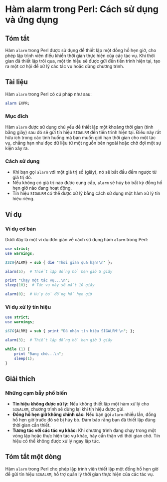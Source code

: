 <!--
Meta Description: # Hàm alarm trong Perl: Cách sử dụng và ứng dụng ## Tóm tắt Hàm `alarm` trong Perl được sử dụng để thiết lập một đồng hồ hẹn giờ, cho phép lập trình v...
Meta Keywords: một, alarm, lập, tín, hiệu
-->

# Hàm alarm trong Perl: Cách sử dụng và ứng dụng

## Tóm tắt
Hàm `alarm` trong Perl được sử dụng để thiết lập một đồng hồ hẹn giờ, cho phép lập trình viên điều khiển thời gian thực hiện của các tác vụ. Khi thời gian đã thiết lập trôi qua, một tín hiệu sẽ được gửi đến tiến trình hiện tại, tạo ra một cơ hội để xử lý các tác vụ hoặc dừng chương trình.

## Tài liệu
Hàm `alarm` trong Perl có cú pháp như sau:

```perl
alarm EXPR;
```

### Mục đích
Hàm `alarm` được sử dụng chủ yếu để thiết lập một khoảng thời gian (tính bằng giây) sau đó sẽ gửi tín hiệu `SIGALRM` đến tiến trình hiện tại. Điều này rất hữu ích trong các tình huống mà bạn muốn giới hạn thời gian cho một tác vụ, chẳng hạn như đọc dữ liệu từ một nguồn bên ngoài hoặc chờ đợi một sự kiện xảy ra.

### Cách sử dụng
- Khi bạn gọi `alarm` với một giá trị số (giây), nó sẽ bắt đầu đếm ngược từ giá trị đó.
- Nếu không có giá trị nào được cung cấp, `alarm` sẽ hủy bỏ bất kỳ đồng hồ hẹn giờ nào đang hoạt động.
- Tín hiệu `SIGALRM` có thể được xử lý bằng cách sử dụng một hàm xử lý tín hiệu riêng.

## Ví dụ
### Ví dụ cơ bản
Dưới đây là một ví dụ đơn giản về cách sử dụng hàm `alarm` trong Perl:

```perl
use strict;
use warnings;

$SIG{ALRM} = sub { die "Thời gian quá hạn!\n" };

alarm(5);  # Thiết lập đồng hồ hẹn giờ 5 giây

print "Chạy một tác vụ...\n";
sleep(10);  # Tác vụ này sẽ mất 10 giây

alarm(0);  # Hủy bỏ đồng hồ hẹn giờ
```

### Ví dụ xử lý tín hiệu
```perl
use strict;
use warnings;

$SIG{ALRM} = sub { print "Đã nhận tín hiệu SIGALRM!\n"; };

alarm(3);  # Thiết lập đồng hồ hẹn giờ 3 giây

while (1) {
    print "Đang chờ...\n";
    sleep(1);
}
```

## Giải thích
### Những cạm bẫy phổ biến
- **Tín hiệu không được xử lý:** Nếu không thiết lập một hàm xử lý cho `SIGALRM`, chương trình sẽ dừng lại khi tín hiệu được gửi.
- **Đồng hồ hẹn giờ không chính xác:** Nếu bạn gọi `alarm` nhiều lần, đồng hồ hẹn giờ trước đó sẽ bị hủy bỏ. Đảm bảo rằng bạn đã thiết lập đúng thời gian cần thiết.
- **Tương tác với các tác vụ khác:** Khi chương trình đang chạy trong một vòng lặp hoặc thực hiện tác vụ khác, hãy cẩn thận với thời gian chờ. Tín hiệu có thể không được xử lý ngay lập tức.

## Tóm tắt một dòng
Hàm `alarm` trong Perl cho phép lập trình viên thiết lập một đồng hồ hẹn giờ để gửi tín hiệu `SIGALRM`, hỗ trợ quản lý thời gian thực hiện của các tác vụ.